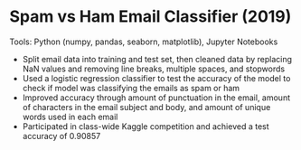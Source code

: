 # Spam vs Ham Email Classifier (2019)
Tools: Python (numpy, pandas, seaborn, matplotlib), Jupyter Notebooks

* Split email data into training and test set, then cleaned data by replacing NaN values and removing line breaks, multiple spaces, and stopwords
* Used a logistic regression classifier to test the accuracy of the model to check if model was classifying the emails as spam or ham
* Improved accuracy through amount of punctuation in the email, amount of characters in the email subject and body, and amount of unique words used in each email
* Participated in class-wide Kaggle competition and achieved a test accuracy of 0.90857 
